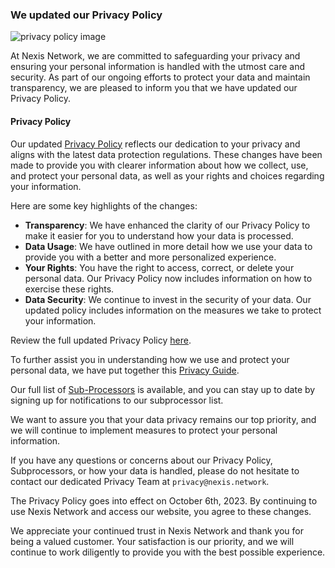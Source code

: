 ### We updated our Privacy Policy

![privacy policy image](/docs/relnotes/privacy_policy.png)

At Nexis Network,  we are committed to safeguarding your privacy and ensuring your personal information is handled with the utmost care and security. As part of our ongoing efforts to protect your data and maintain transparency, we are pleased to inform you that we have updated our Privacy Policy. 

#### Privacy Policy

Our updated [Privacy Policy](https://nexis.network/privacy-policy) reflects our dedication to your privacy and aligns with the latest data protection regulations. These changes have been made to provide you with clearer information about how we collect, use, and protect your personal data, as well as your rights and choices regarding your information.

Here are some key highlights of the changes:

- **Transparency**: We have enhanced the clarity of our Privacy Policy to make it easier for you to understand how your data is processed.
- **Data Usage**: We have outlined in more detail how we use your data to provide you with a better and more personalized experience.
- **Your Rights**: You have the right to access, correct, or delete your personal data. Our Privacy Policy now includes information on how to exercise these rights.
- **Data Security**: We continue to invest in the security of your data. Our updated policy includes information on the measures we take to protect your information.

Review the full updated Privacy Policy [here](https://nexis.network/privacy-policy).

To further assist you in understanding how we use and protect your personal data, we have put together this [Privacy Guide](https://nexis.network/privacy-guide).

Our full list of [Sub-Processors](https://nexis.network/subprocessors) is available, and you can stay up to date by signing up for notifications to our subprocessor list.

We want to assure you that your data privacy remains our top priority, and we will continue to implement measures to protect your personal information. 

If you have any questions or concerns about our Privacy Policy, Subprocessors, or how your data is handled, please do not hesitate to contact our dedicated Privacy Team at `privacy@nexis.network`.

The Privacy Policy goes into effect on October 6th, 2023. By continuing to use Nexis Network and access our website, you agree to these changes. 

We appreciate your continued trust in Nexis Network and thank you for being a valued customer. Your satisfaction is our priority, and we will continue to work diligently to provide you with the best possible experience.
